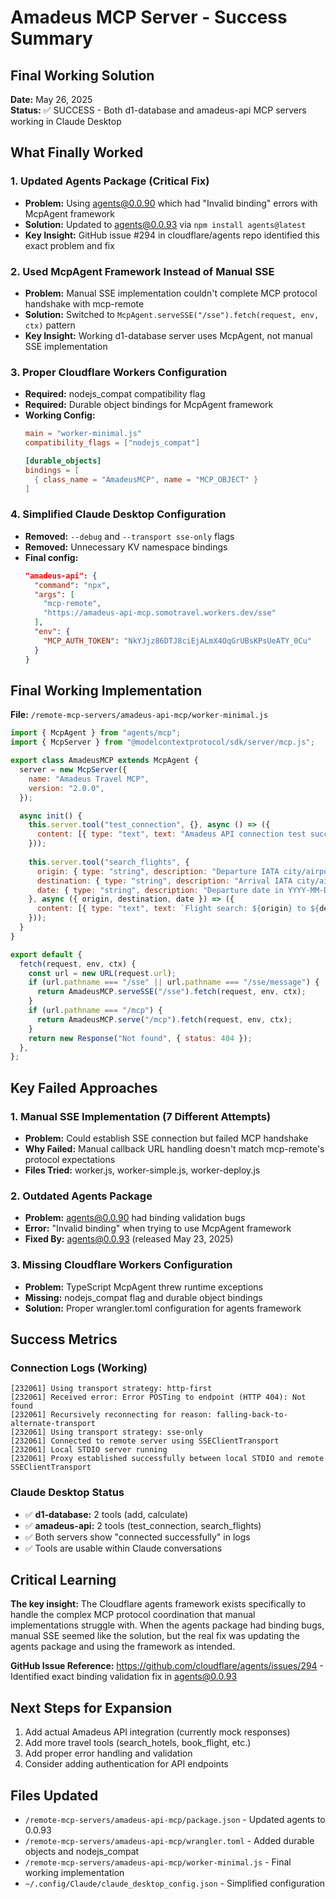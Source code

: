 # Amadeus MCP Server - Success Summary

## Final Working Solution

**Date:** May 26, 2025  
**Status:** ✅ SUCCESS - Both d1-database and amadeus-api MCP servers working in Claude Desktop

## What Finally Worked

### 1. Updated Agents Package (Critical Fix)
- **Problem:** Using agents@0.0.90 which had "Invalid binding" errors with McpAgent framework
- **Solution:** Updated to agents@0.0.93 via `npm install agents@latest`
- **Key Insight:** GitHub issue #294 in cloudflare/agents repo identified this exact problem and fix

### 2. Used McpAgent Framework Instead of Manual SSE
- **Problem:** Manual SSE implementation couldn't complete MCP protocol handshake with mcp-remote
- **Solution:** Switched to `McpAgent.serveSSE("/sse").fetch(request, env, ctx)` pattern
- **Key Insight:** Working d1-database server uses McpAgent, not manual SSE implementation

### 3. Proper Cloudflare Workers Configuration
- **Required:** nodejs_compat compatibility flag
- **Required:** Durable object bindings for McpAgent framework
- **Working Config:**
  ```toml
  main = "worker-minimal.js"
  compatibility_flags = ["nodejs_compat"]
  
  [durable_objects]
  bindings = [
    { class_name = "AmadeusMCP", name = "MCP_OBJECT" }
  ]
  ```

### 4. Simplified Claude Desktop Configuration
- **Removed:** `--debug` and `--transport sse-only` flags
- **Removed:** Unnecessary KV namespace bindings
- **Final config:**
  ```json
  "amadeus-api": {
    "command": "npx",
    "args": [
      "mcp-remote",
      "https://amadeus-api-mcp.somotravel.workers.dev/sse"
    ],
    "env": {
      "MCP_AUTH_TOKEN": "NkYJjz86DTJ8ciEjALmX4OqGrUBsKPsUeATY_0Cu"
    }
  }
  ```

## Final Working Implementation

**File:** `/remote-mcp-servers/amadeus-api-mcp/worker-minimal.js`

```javascript
import { McpAgent } from "agents/mcp";
import { McpServer } from "@modelcontextprotocol/sdk/server/mcp.js";

export class AmadeusMCP extends McpAgent {
  server = new McpServer({
    name: "Amadeus Travel MCP",
    version: "2.0.0",
  });

  async init() {
    this.server.tool("test_connection", {}, async () => ({
      content: [{ type: "text", text: "Amadeus API connection test successful!" }],
    }));
    
    this.server.tool("search_flights", {
      origin: { type: "string", description: "Departure IATA city/airport code" },
      destination: { type: "string", description: "Arrival IATA city/airport code" },
      date: { type: "string", description: "Departure date in YYYY-MM-DD format" },
    }, async ({ origin, destination, date }) => ({
      content: [{ type: "text", text: `Flight search: ${origin} to ${destination} on ${date}` }],
    }));
  }
}

export default {
  fetch(request, env, ctx) {
    const url = new URL(request.url);
    if (url.pathname === "/sse" || url.pathname === "/sse/message") {
      return AmadeusMCP.serveSSE("/sse").fetch(request, env, ctx);
    }
    if (url.pathname === "/mcp") {
      return AmadeusMCP.serve("/mcp").fetch(request, env, ctx);
    }
    return new Response("Not found", { status: 404 });
  },
};
```

## Key Failed Approaches

### 1. Manual SSE Implementation (7 Different Attempts)
- **Problem:** Could establish SSE connection but failed MCP handshake
- **Why Failed:** Manual callback URL handling doesn't match mcp-remote's protocol expectations
- **Files Tried:** worker.js, worker-simple.js, worker-deploy.js

### 2. Outdated Agents Package
- **Problem:** agents@0.0.90 had binding validation bugs
- **Error:** "Invalid binding" when trying to use McpAgent framework
- **Fixed By:** agents@0.0.93 (released May 23, 2025)

### 3. Missing Cloudflare Workers Configuration
- **Problem:** TypeScript McpAgent threw runtime exceptions
- **Missing:** nodejs_compat flag and durable object bindings
- **Solution:** Proper wrangler.toml configuration for agents framework

## Success Metrics

### Connection Logs (Working)
```
[232061] Using transport strategy: http-first
[232061] Received error: Error POSTing to endpoint (HTTP 404): Not found
[232061] Recursively reconnecting for reason: falling-back-to-alternate-transport
[232061] Using transport strategy: sse-only
[232061] Connected to remote server using SSEClientTransport
[232061] Local STDIO server running
[232061] Proxy established successfully between local STDIO and remote SSEClientTransport
```

### Claude Desktop Status
- ✅ **d1-database:** 2 tools (add, calculate)
- ✅ **amadeus-api:** 2 tools (test_connection, search_flights)
- ✅ Both servers show "connected successfully" in logs
- ✅ Tools are usable within Claude conversations

## Critical Learning

**The key insight:** The Cloudflare agents framework exists specifically to handle the complex MCP protocol coordination that manual implementations struggle with. When the agents package had binding bugs, manual SSE seemed like the solution, but the real fix was updating the agents package and using the framework as intended.

**GitHub Issue Reference:** https://github.com/cloudflare/agents/issues/294 - Identified exact binding validation fix in agents@0.0.93

## Next Steps for Expansion

1. Add actual Amadeus API integration (currently mock responses)
2. Add more travel tools (search_hotels, book_flight, etc.)
3. Add proper error handling and validation
4. Consider adding authentication for API endpoints

## Files Updated
- `/remote-mcp-servers/amadeus-api-mcp/package.json` - Updated agents to 0.0.93
- `/remote-mcp-servers/amadeus-api-mcp/wrangler.toml` - Added durable objects and nodejs_compat
- `/remote-mcp-servers/amadeus-api-mcp/worker-minimal.js` - Final working implementation
- `~/.config/Claude/claude_desktop_config.json` - Simplified configuration